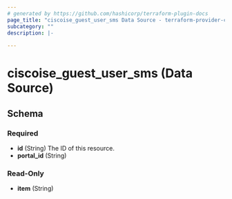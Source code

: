```yaml
---
# generated by https://github.com/hashicorp/terraform-plugin-docs
page_title: "ciscoise_guest_user_sms Data Source - terraform-provider-ciscoise"
subcategory: ""
description: |-
  
---
```


# ciscoise_guest_user_sms (Data Source)





<!-- schema generated by tfplugindocs -->
## Schema

### Required

- **id** (String) The ID of this resource.
- **portal_id** (String)

### Read-Only

- **item** (String)



